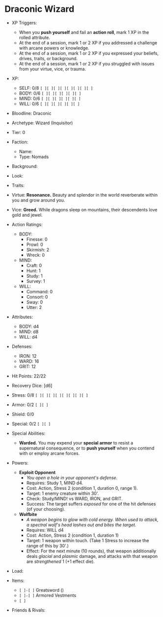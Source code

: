 # Draconic Wizard

- XP Triggers:
    - When you **push yourself** and fail an **action roll**, mark 1 XP in the rolled attribute.
    - At the end of a session, mark 1 or 2 XP if you addressed a challenge with arcane powers or knowledge.
    - At the end of a session, mark 1 or 2 XP if you expressed your beliefs, drives, traits, or background.
    - At the end of a session, mark 1 or 2 XP if you struggled with issues from your virtue, vice, or trauma.
- XP:
    - SELF: 0/8 `[ ][ ][ ][ ][ ][ ][ ][ ]`
    - BODY: 0/6 `[ ][ ][ ][ ][ ][ ]`
    - MIND: 0/6 `[ ][ ][ ][ ][ ][ ]`
    - WILL: 0/6 `[ ][ ][ ][ ][ ][ ]`

- Bloodline: Draconic
- Archetype: Wizard (Inquisitor)
- Tier: 0
- Faction:
    - Name:
    - Type: Nomads
- Background:
- Look:
- Traits:
- Virtue: **Resonance.** Beauty and splendor in the world reverberate within you and grow around you.
- Vice: **Greed.** While dragons sleep on mountains, their descendents love gold and jewel.

- Action Ratings:
    - BODY:
        - Finesse: 0
        - Prowl: 0
        - Skirmish: 2
        - Wreck: 0
    - MIND:
        - Craft: 0
        - Hunt: 1
        - Study: 1
        - Survey: 1
    - WILL:
        - Command: 0
        - Consort: 0
        - Sway: 0
        - Utter: 2
- Attributes:
    - BODY: d4
    - MIND: d8
    - WILL: d4
- Defenses:
    - IRON: 12
    - WARD: 16
    - GRIT: 12

- Hit Points: 22/22
- Recovery Dice: [d6]
- Stress: 0/8 `[ ][ ][ ][ ][ ][ ][ ][ ]`
- Armor: 0/2 `[ ][ ]`
- Shield: 0/0
- Special: 0/2 `[ ][ ]`

- Special Abilities:
    - **Warded.** You may expend your **special armor** to resist a supernatural consequence, or to **push yourself** when you contend with or employ arcane forces.
- Powers:
    - **Exploit Opponent**
        - *You open a hole in your opponent's defense.*
        - Requires: Study 1, MIND d4.
        - Cost: Action, Stress 2 (condition 1, duration 0, range 1).
        - Target: 1 enemy creature within 30'.
        - Check: Study/MIND! vs WARD, IRON, and GRIT.
        - Success: The target suffers *exposed* for one of the hit defenses (of your choosing).
    - **Wolfbite**
        - *A weapon begins to glow with cold energy. When used to attack, a spectral wolf's head lashes out and bites the target.*
        - Requires: WILL d4
        - Cost: Action, Stress 2 (condition 1, duration 1)
        - Target: 1 weapon within touch. (Take 1 Stress to increase the range of this by 30'.)
        - Effect: For the next minute (10 rounds), that weapon additionally deals *glacial* and *plasmic* damage, and attacks with that weapon are *strengthened* 1 (+1 effect die).
- Load:
- Items:
    - `[ ]-[ ]` Greatsword ()
    - `[ ]-[ ]` Armored Vestments
    - `[ ]`
- Friends & Rivals:
